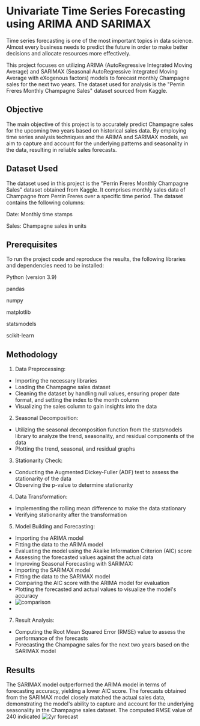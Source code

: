 
# Univariate Time Series Forecasting using ARIMA AND SARIMAX

Time series forecasting is one of the most important topics in data science. Almost every business needs to predict the future in order to make better decisions and allocate resources more effectively.

This project focuses on utilizing ARIMA (AutoRegressive Integrated Moving Average) and SARIMAX (Seasonal AutoRegressive Integrated Moving Average with eXogenous factors) models to forecast monthly Champagne sales for the next two years. The dataset used for analysis is the "Perrin Freres Monthly Champagne Sales" dataset sourced from Kaggle.


## Objective
The main objective of this project is to accurately predict Champagne sales for the upcoming two years based on historical sales data. By employing time series analysis techniques and the ARIMA and SARIMAX models, we aim to capture and account for the underlying patterns and seasonality in the data, resulting in reliable sales forecasts.
## Dataset Used
The dataset used in this project is the "Perrin Freres Monthly Champagne Sales" dataset obtained from Kaggle. It comprises monthly sales data of Champagne from Perrin Freres over a specific time period. The dataset contains the following columns:

 Date: Monthly time stamps

 Sales: Champagne sales in units
## Prerequisites
To run the project code and reproduce the results, the following libraries and dependencies need to be installed:

Python (version 3.9)

pandas 

numpy 

matplotlib 

statsmodels 

scikit-learn 

## Methodology
1. Data Preprocessing:
-   Importing the necessary libraries
-   Loading the Champagne sales dataset
-   Cleaning the dataset by handling null values, ensuring proper date format, and setting the index to the month column
-   Visualizing the sales column to gain insights into the data
2.  Seasonal Decomposition:
-   Utilizing the seasonal decomposition function from the statsmodels library to analyze the trend, seasonality, and residual components of the data
-   Plotting the trend, seasonal, and residual graphs
3.  Stationarity Check:
-   Conducting the Augmented Dickey-Fuller (ADF) test to assess the stationarity of the data
-   Observing the p-value to determine stationarity
4.  Data Transformation:
-   Implementing the rolling mean difference to make the data stationary
-   Verifying stationarity after the transformation
5.  Model Building and Forecasting:
-   Importing the ARIMA model
-   Fitting the data to the ARIMA model
-   Evaluating the model using the Akaike Information Criterion (AIC) score
-   Assessing the forecasted values against the actual data
-   Improving Seasonal Forecasting with SARIMAX:
-   Importing the SARIMAX model
-   Fitting the data to the SARIMAX model
-   Comparing the AIC score with the ARIMA model for evaluation
-   Plotting the forecasted and actual values to visualize the model's accuracy
-   ![comparison](https://github.com/rcdeepak/Univariate-Time-Series-Forecasting-with-ARIMA-AND-SARIMAX/assets/118427592/924a7e26-13aa-4b02-ba27-e0a415baddb3)
-  

7.  Result Analysis:
-   Computing the Root Mean Squared Error (RMSE) value to assess the performance of the forecasts
-   Forecasting the Champagne sales for the next two years based on the SARIMAX model
## Results
The SARIMAX model outperformed the ARIMA model in terms of forecasting accuracy, yielding a lower AIC score. The forecasts obtained from the SARIMAX model closely matched the actual sales data, demonstrating the model's ability to capture and account for the underlying seasonality in the Champagne sales dataset. The computed RMSE value of 240 indicated
 ![2yr forecast](https://github.com/rcdeepak/Univariate-Time-Series-Forecasting-with-ARIMA-AND-SARIMAX/assets/118427592/94843338-d012-486d-8154-af8d53a19ac1)


